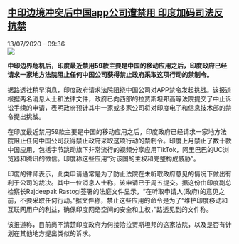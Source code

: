 <!--1594626885000-->
[中印边境冲突后中国app公司遭禁用 印度加码司法反抗禁](http://www.rfi.fr//cn/%E4%B8%AD%E5%9B%BD/20200713-%E4%B8%AD%E5%8D%B0%E8%BE%B9%E5%A2%83%E5%86%B2%E7%AA%81%E5%90%8E%E4%B8%AD%E5%9B%BDapp%E5%85%AC%E5%8F%B8%E9%81%AD%E7%A6%81%E7%94%A8-%E5%8D%B0%E5%BA%A6%E5%8A%A0%E7%A0%81%E5%8F%B8%E6%B3%95%E5%8F%8D%E6%8A%97%E7%A6%81)
------

<div>13/07/2020 - 09:36</div><img src="https://s.rfi.fr/media/display/a0d6e214-9902-11ea-b3fb-005056a98db9/w:310/p:16x9/wx-1.jpg"><p><strong>中印边界危机后，印度最近禁用59款主要是中国的移动应用之后，印度政府已经请求一家地方法院阻止任何中国公司获得禁止政府采取这项行动的禁制令。</strong></p><div class="t-content__body u-clearfix"><div class="m-interstitial"></div><p>据路透社稍早消息，印度政府请求法院阻挠中国公司对APP禁令发起挑战。该报道根据两名消息人士和法律文件，政府已向西部的拉贾斯坦邦高等法院提交了中止诉讼手续的申请，表明政府预计其中一家或多家公司将对印度电子和信息技术部的禁令提出挑战。</p><p>在印度最近禁用59款主要是中国的移动应用之后，印度政府已经请求一家地方法院阻止任何中国公司获得禁止政府采取这项行动的禁制令。印度上月禁止了数十款中国应用，包括字节跳动旗下非常流行的视频分享应用TikTok，阿里巴巴的UC浏览器和腾讯的微信。印度称这些应用“对该国的主权和完整构成威胁”。</p><p>印度的律师表示，此类申请通常是为了防止法院在未听取政府意见的情况下做出有利于公司的裁决。其中一位消息人士称，该申请已于周五提交。据这份由印度副总检察长Rajdeepak Rastogi签署的法庭文件显示，“在听取申请人(政府)的意见之前，不要采取任何行动。”据文件称，禁止这些应用的命令是为了“维护印度移动和互联网用户的利益，确保印度网络空间的安全和主权，”路透见到的文件称。</p><p>该报道称，目前尚不清楚印度政府为何接洽拉贾斯坦邦的这家法院，以及是否有计划在其他地方提出类似的诉求。</p><div class="o-self-promo o-self-promo--nl o-self-promo--hidden" data-selfpromo-newsletter></div><div class="o-self-promo o-self-promo--app o-self-promo--hidden" data-selfpromo-app></div></div>
